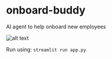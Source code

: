 # onboard-buddy
AI agent to help onboard new employees



![alt text](https://github.com/anmolnehru/onboard-buddy/blob/main/onboard-buddy-logo.jpg?raw=true)


Run using: `streamlit run app.py`
